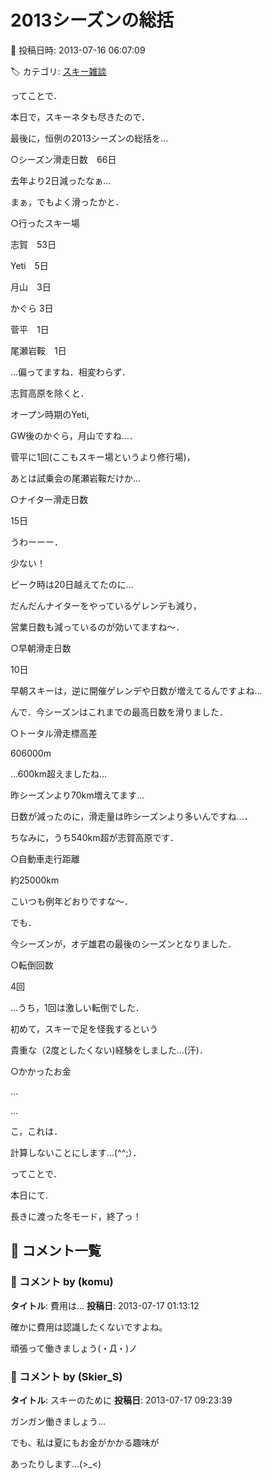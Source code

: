 # 2013シーズンの総括

📅 投稿日時: 2013-07-16 06:07:09

🏷️ カテゴリ: [スキー雑談](c1f9d2cb7478308da16419928ea3945e9.md)

ってことで．


本日で，スキーネタも尽きたので．





最後に，恒例の2013シーズンの総括を…





○シーズン滑走日数　66日


去年より2日減ったなぁ…


まぁ，でもよく滑ったかと．





○行ったスキー場


志賀　53日


Yeti　5日


月山　3日


かぐら 3日


菅平　1日


尾瀬岩鞍　1日


…偏ってますね．相変わらず．





志賀高原を除くと．


オープン時期のYeti,


GW後のかぐら，月山ですね…．


菅平に1回(ここもスキー場というより修行場)，


あとは試乗会の尾瀬岩鞍だけか…





○ナイター滑走日数


15日


うわーーー．


少ない！


ピーク時は20日越えてたのに…


だんだんナイターをやっているゲレンデも減り，


営業日数も減っているのが効いてますね～．





○早朝滑走日数


10日


早朝スキーは，逆に開催ゲレンデや日数が増えてるんですよね…


んで．今シーズンはこれまでの最高日数を滑りました．





○トータル滑走標高差


606000m


…600km超えましたね…


昨シーズンより70km増えてます…


日数が減ったのに，滑走量は昨シーズンより多いんですね…．


ちなみに，うち540km超が志賀高原です．





○自動車走行距離


約25000km


こいつも例年どおりですな～．


でも．


今シーズンが，オデ雄君の最後のシーズンとなりました．





○転倒回数


4回


…うち，1回は激しい転倒でした．


初めて，スキーで足を怪我するという


貴重な（2度としたくない)経験をしました…(汗)．





○かかったお金


…


…


こ，これは．


計算しないことにします…(^^;）．





ってことで．


本日にて.


長きに渡った冬モード，終了っ！

## 💬 コメント一覧

### 💬 コメント by (komu)
**タイトル**: 費用は…
**投稿日**: 2013-07-17 01:13:12

確かに費用は認識したくないですよね。



頑張って働きましょう(・Д・)ノ

### 💬 コメント by (Skier_S)
**タイトル**: スキーのために
**投稿日**: 2013-07-17 09:23:39

ガンガン働きましょう…



でも、私は夏にもお金がかかる趣味が

あったりします…(>_<)

